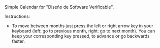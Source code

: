 Simple Calendar for "Diseño de Software Verificable".

Instructions:

- To move between months just press the left or right arrow key in your keyboard (left: go to previous month, right: go to next month).
  You can keep your corresponding key pressed, to advance or go backwards faster.
